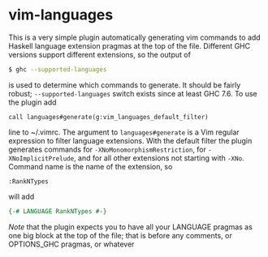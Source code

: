 # vim-languages

This is a very simple plugin automatically generating vim commands to add
Haskell language extension pragmas at the top of the file. Different GHC versions support different
extensions, so the output of

```sh
$ ghc --supported-languages
```

is used to determine which commands to generate. It should be fairly robust; `--supported-languages`
switch exists since at least GHC 7.6. To use the plugin add

```vim
call languages#generate(g:vim_languages_default_filter)
```

line to ~/.vimrc. The argument to `languages#generate` is a Vim regular expression to filter
language extensions. With the default filter the plugin generates commands for
`-XNoMonomorphismRestriction`, for `-XNoImplicitPrelude`, and for all other extensions
not starting with `-XNo`. Command name is the name of the extension, so

```vim
:RankNTypes
```

will add

```haskell
{-# LANGUAGE RankNTypes #-}
```

_Note_ that the plugin expects you to have all your LANGUAGE pragmas as one big block
at the top of the file; that is before any comments, or OPTIONS_GHC pragmas, or whatever
